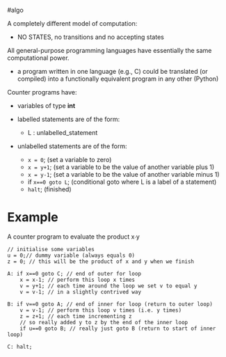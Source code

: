#algo

A completely different model of computation:
- NO STATES, no transitions and no accepting states

All general-purpose programming languages have essentially the same computational power.
- a program written in one language (e.g., C) could be translated (or compiled) into a functionally equivalent program in any other (Python)

Counter programs have:

- variables of type **int**
- labelled statements are of the form:
	- L : unlabelled_statement

- unlabelled statements are of the form:
	- `x = 0`; (set a variable to zero) 
	- `x = y+1`; (set a variable to be the value of another variable plus 1) 
	- `x = y-1`; (set a variable to be the value of another variable minus 1) 
	- if `x==0 goto L`; (conditional goto where L is a label of a statement) 
	- `halt`; (finished)

# Example

A counter program to evaluate the product x∙y

```
// initialise some variables
u = 0;// dummy variable (always equals 0)
z = 0; // this will be the product of x and y when we finish

A: if x==0 goto C; // end of outer for loop
	x = x-1; // perform this loop x times
	v = y+1; // each time around the loop we set v to equal y
	v = v-1; // in a slightly contrived way

B: if v==0 goto A; // end of inner for loop (return to outer loop)
	v = v-1; // perform this loop v times (i.e. y times)
	z = z+1; // each time incrementing z
	// so really added y to z by the end of the inner loop
	if u==0 goto B; // really just goto B (return to start of inner loop)

C: halt;
```

